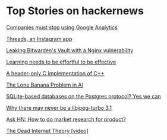 # Top Stories on hackernews <br />
[Companies must stop using Google Analytics](https://www.imy.se/en/news/companies-must-stop-using-google-analytics/)

[Threads, an Instagram app](https://apps.apple.com/us/app/threads-an-instagram-app/id6446901002)

[Leaking Bitwarden's Vault with a Nginx vulnerability](https://labs.hakaioffsec.com/nginx-alias-traversal/)

[Learning needs to be effortful to be effective](https://giansegato.com/essays/edutainment-is-not-learning)

[A header-only C implementation of C++ <algorithm>](https://github.com/clibraries/array-algorithms)

[The Lone Banana Problem in AI](https://www.digital-science.com/tldr/article/the-lone-banana-problem-or-the-new-programming-speaking-ai/)

[SQLite-based databases on the Postgres protocol? Yes we can](https://blog.turso.tech/sqlite-based-databases-on-the-postgres-protocol-yes-we-can-358e61171d65?gi=b00cf93b1837)

[Why there may never be a libjpeg-turbo 3.1](https://groups.google.com/g/libjpeg-turbo-announce/c/YZ2wRgB0zIE)

[Ask HN: How to do market research for product?]()

[The Dead Internet Theory [video]](https://www.youtube.com/watch?v=9WB5grLMXkU)
